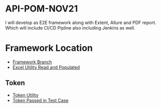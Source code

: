 # API-POM-NOV21
I will develop as E2E framework along with Extent, Allure and PDF report. Which will include CI/CD Pipline also including Jenkins as well.

# Framework Location 
- [Framework Branch](https://github.com/asingh403/API-POM-NOV21/tree/master)
- [Excel Utility Read and Populated](https://github.com/asingh403/API-POM-NOV21/blob/master/src/main/java/com/qa/api/gorest/util/ExcelUtil.java)

## Token
- [Token Utility](https://github.com/asingh403/API-POM-NOV21/blob/master/src/main/java/com/qa/api/gorest/util/Token.java)
- [Token Passed in Test Case](https://github.com/asingh403/API-POM-NOV21/blob/master/src/test/java/com/qa/api/gorest/tests/GetImgurAPITest.java)



